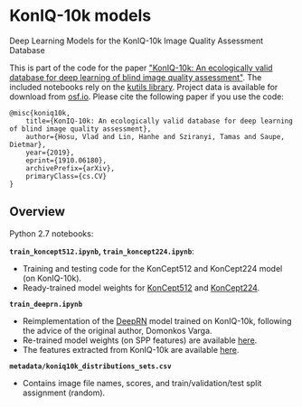 # KonIQ-10k models 
Deep Learning Models for the KonIQ-10k Image Quality Assessment Database

This is part of the code for the paper ["KonIQ-10k: An ecologically valid database for deep learning of blind image quality assessment"](https://arxiv.org/abs/1910.06180). The included notebooks rely on the [kutils library](https://github.com/subpic/kutils). Project data is available for download from [osf.io](https://osf.io/hcsdy/). Please cite the following paper if you use the code:

```
@misc{koniq10k,
    title={KonIQ-10k: An ecologically valid database for deep learning of blind image quality assessment},
    author={Hosu, Vlad and Lin, Hanhe and Sziranyi, Tamas and Saupe, Dietmar},
    year={2019},
    eprint={1910.06180},
    archivePrefix={arXiv},
    primaryClass={cs.CV}
}
```

## Overview

Python 2.7 notebooks:

**`train_koncept512.ipynb`, `train_koncept224.ipynb`**:

- Training and testing code for the KonCept512 and KonCept224 model (on KonIQ-10k).
- Ready-trained model weights for [KonCept512](https://osf.io/uznf8/download) and [KonCept224](https://osf.io/cxtyp/download).

**`train_deeprn.ipynb`**

- Reimplementation of the [DeepRN](https://www.uni-konstanz.de/mmsp/pubsys/publishedFiles/VaSaSz18.pdf) model trained on KonIQ-10k, following the advice of the original author, Domonkos Varga.
- Re-trained model weights (on SPP features) are available [here](https://osf.io/avyd5/download).
- The features extracted from KonIQ-10k are available [here](https://osf.io/y6brn/download).

**`metadata/koniq10k_distributions_sets.csv`**

- Contains image file names, scores, and train/validation/test split assignment (random).

